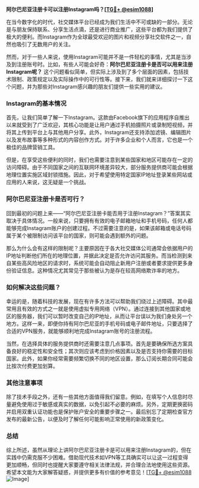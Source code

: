 **阿尔巴尼亚注册卡可以注册Instagram吗？[[TG💪+ @esim1088](https://t.me/s/esim1088)]**

在当今数字化的时代，社交媒体平台已经成为我们生活中不可或缺的一部分。无论是与朋友保持联系、分享生活点滴，还是进行商业推广，这些平台都为我们提供了极大的便利。而Instagram作为全球最受欢迎的图片和视频分享社交软件之一，自然也吸引了无数用户的关注。

然而，对于一些人来说，使用Instagram可能并不是一件轻松的事情，尤其是当涉及到注册账号时。比如，有些人可能会好奇：**阿尔巴尼亚注册卡是否可以用来注册Instagram呢？** 这个问题看似简单，但实际上涉及到了多个层面的因素，包括技术限制、政策规定以及实际操作中的可行性等。接下来，我们就来详细探讨一下这个问题，并为那些对Instagram感兴趣的朋友们提供一些实用的建议。

### Instagram的基本情况

首先，让我们简单了解一下Instagram。这款由Facebook旗下的应用程序自推出以来就受到了广泛欢迎，其核心功能是让用户通过手机拍摄照片或录制短视频，并将其上传到平台上与其他用户分享。此外，Instagram还支持添加滤镜、编辑图片以及发布故事等多种形式的内容创作方式。对于许多企业和个人而言，它也是一个极佳的品牌营销工具。

但是，在享受这些便利的同时，我们也需要注意到某些国家和地区可能存在一定的访问障碍。由于不同国家之间的互联网环境差异较大，部分服务提供商可能会根据地理位置实施区域封锁措施。因此，对于希望使用特定国家IP地址登录某些网站或应用的人来说，这无疑是一个挑战。

### 阿尔巴尼亚注册卡是否可行？

回到最初的问题上来——“阿尔巴尼亚注册卡能否用于注册Instagram？”答案其实取决于具体情况。一般来说，只要拥有有效的电子邮箱地址和手机号码，任何人都能够完成Instagram账户的创建过程。不过需要注意的是，如果该邮箱或电话号码属于某个被限制访问该平台的国家，则可能会遇到额外的问题。

那么为什么会有这样的限制呢？主要原因在于各大社交媒体公司通常会依据用户的IP地址判断他们所在的地理位置，并据此决定是否允许访问其服务。而当检测到来自某些高风险地区的请求时，系统可能会自动阻止新用户注册或者要求提供更多身份验证信息。这种情况尤其常见于那些被认为是存在较高网络欺诈率的地方。

### 如何解决这些问题？

幸运的是，随着科技的发展，现在有许多方法可以帮助我们绕过上述障碍。其中最常用且有效的方式之一就是使用虚拟专用网络（VPN）。通过连接到其他国家或地区的服务器，我们可以暂时改变自己的IP地址，从而让平台误以为我们身处另一个地方。这样一来，即便你持有阿尔巴尼亚的手机号码或电子邮件地址，只要选择了合适的VPN服务，就能够顺利地完成Instagram账号的注册流程。

当然，在选择具体的服务提供商时还需要注意几点事项。首先是要确保所选方案具备良好的稳定性和安全性；其次则应该考虑到价格因素以及是否支持你需要的目标国家。此外，如果你经常需要频繁切换不同的地区设置，那么订阅长期合同可能会比按次付费更加划算。

### 其他注意事项

除了技术手段之外，还有一些其他方面值得我们留意。例如，在填写个人信息时尽量避免使用过于敏感或真实的数据，以免引起不必要的麻烦。另外，定期更换密码并启用双重认证功能也是保护账户安全的重要步骤之一。最后别忘了定期检查官方发布的最新公告，以便及时了解任何可能影响正常使用的新政策变化。

### 总结

综上所述，虽然从理论上讲阿尔巴尼亚注册卡是可以用来注册Instagram的，但在实践中仍需克服不少困难。借助现代技术如VPN等工具确实可以让这一过程变得更加顺畅，但同时也提醒大家要遵守相关法律法规，并合理合法地使用这些资源。希望本文能为大家解答疑惑，并提供更多有价值的参考意见！[[TG💪+ @esim1088](https://t.me/s/esim1088) ![Image](https://i.postimg.cc/4NQfJmqS/Snipaste-2025-05-13-00-14-12.png)]